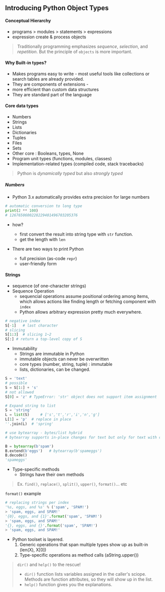 ## Introducing Python Object Types

#### Conceptual Hierarchy
* programs > modules > statements > expressions
* expression create & process objects
> Traditionally programming emphasizes *sequence*, *selection*, and *repetition*. But the principle of `objects` is more important.

#### Why Built-in types?
* Makes programs easy to write - most useful tools like collections or search tables are already provided.
* They are components of extensions - 
* more efficient than custom data structures
* They are standard part of the language

#### Core data types
* Numbers
* Strings
* Lists
* Dictionaries
* Tuples
* Files
* Sets
* Other core : Booleans, types, None
* Program unit types (functions, modules, classes)
* Implementation-related types (compiled code, stack tracebacks)

> Python is *dynamically typed* but also *strongly typed*

##### Numbers
* Python 3.x automatically provides extra precision for large numbers
```python
# automatic conversion to long type
print(2 ** 100)
# 1267650600228229401496703205376
```
* how?
    * first convert the result into string type with `str` function.
    * get the length with `len`

* There are two ways to print Python
    * full precision (as-code `repr`)
    * user-friendly form

#### Strings
* sequence (of one-character strings)
* Sequence Operation
    * sequencial operations assume positional ordering among items, which allows actions like finding length or fetching component with `index`
    * Python allows arbitrary expression pretty much everywhere.
```python
# negative index
S[-1]   # last character
# slicing
S[1:3]  # slicing 1~2
S[:] # return a top-level copy of S
```

* Immutability
    * Strings are immutable in Python
    * immutable objects can never be overwritten
    * core types (number, string, tuple) : immutable
    * lists, dictionaries, can be changed.
```python
S = 'text'
# possible
S = S[1:] + 's'
# not allowed
S[0] = 'z' # TypeError: 'str' object does not support item assignment

# Expand string to list
S = 'string'
L = list(S)     # ['s','t','r','i','n','g']
L[1] = 'p'  # replace in place
''.join(L)  # 'spring'

# use bytearray - bytes/list hybrid
# bytearray supports in-place changes for text but only for text with characters 8-bits wide. It is a distinct hybrid of immutable bytes strings and mutable lists

B = bytearray(b'spam')
B.extend(b'eggs')   # bytearray(b'spameggs')
B.decode()
'spameggs'
```

* Type-specific methods
    * Strings have their own methods
> Ex. `find()`, `replace()`, `split()`, `upper()`, `format()`... etc

`format()` example
```python
# replacing strings per index
'%s, eggs, and %s' % ('spam', 'SPAM!')
> 'spam, eggs, and SPAM!'
'{0}, eggs, and {1}'.format('spam', 'SPAM!')
> 'spam, eggs, and SPAM!'
'{}, eggs, and {}'.format('spam', 'SPAM!')
> 'spam, eggs, and SPAM!'
```

* Python toolset is layered.
    1. Generic operations that span multiple types show up as built-in (len(X), X[0])
    2. Type-specific operations as method calls (aString.upper())

> `dir()` and `help()` to the rescue!
> - `dir()` function lists variables assigned in the caller's sciope. Methods are function attributes, so they will show up in the list.
> - `help()` function gives you the explanations.

